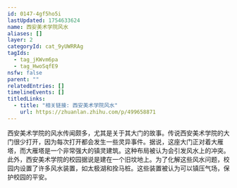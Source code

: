 ```yaml
---
id: 0147-4gf5ho5i
lastUpdated: 1754633624
name: 西安美术学院风水
aliases: []
layer: 2
categoryId: cat_9yUWRRAg
tagIds:
  - tag_jKWvm6pa
  - tag_HwoSqfE9
nsfw: false
parent: ""
relatedEntries: []
timelineEvents: []
titledLinks:
  - title: "相关链接: 西安美术学院风水"
    url: https://zhuanlan.zhihu.com/p/499658871
---
```


西安美术学院的风水传闻颇多，尤其是关于其大门的故事。传说西安美术学院的大门很少打开，因为每次打开都会发生一些灵异事件。据说，这座大门正对着大雁塔，而大雁塔是一个非常强大的镇灵建筑。这种布局被认为会引发风水上的冲突。此外，西安美术学院的校园据说是建在一个旧坟地上。为了化解这些风水问题，校园内设置了许多风水装置，如太极湖和拴马桩。这些装置被认为可以镇压气场，保护校园的平安。